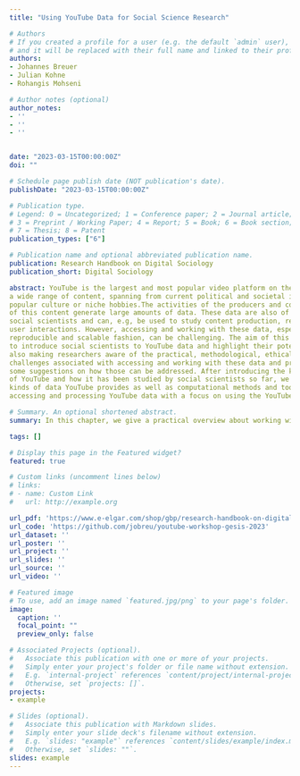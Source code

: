```yaml
---
title: "Using YouTube Data for Social Science Research"

# Authors
# If you created a profile for a user (e.g. the default `admin` user), write the username (folder name) here 
# and it will be replaced with their full name and linked to their profile.
authors:
- Johannes Breuer
- Julian Kohne
- Rohangis Mohseni

# Author notes (optional)
author_notes:
- ''
- ''
- ''


date: "2023-03-15T00:00:00Z"
doi: ""

# Schedule page publish date (NOT publication's date).
publishDate: "2023-03-15T00:00:00Z"

# Publication type.
# Legend: 0 = Uncategorized; 1 = Conference paper; 2 = Journal article;
# 3 = Preprint / Working Paper; 4 = Report; 5 = Book; 6 = Book section;
# 7 = Thesis; 8 = Patent
publication_types: ["6"]

# Publication name and optional abbreviated publication name.
publication: Research Handbook on Digital Sociology
publication_short: Digital Sociology

abstract: YouTube is the largest and most popular video platform on the internet, containing
a wide range of content, spanning from current political and societal issues to
popular culture or niche hobbies.The activities of the producers and consumers
of this content generate large amounts of data. These data are also of interest for
social scientists and can, e.g, be used to study content production, reception, and
user interactions. However, accessing and working with these data, especially in a
reproducible and scalable fashion, can be challenging. The aim of this chapter is
to introduce social scientists to YouTube data and highlight their potentials, while
also making researchers aware of the practical, methodological, ethical, and legal
challenges associated with accessing and working with these data and providing
some suggestions on how those can be addressed. After introducing the key features
of YouTube and how it has been studied by social scientists so far, we discuss the
kinds of data YouTube provides as well as computational methods and tools for
accessing and processing YouTube data with a focus on using the YouTube API. 

# Summary. An optional shortened abstract.
summary: In this chapter, we give a practical overview about working with data from YouTube, specifically, comment data from the YouTube API v3.

tags: []

# Display this page in the Featured widget?
featured: true

# Custom links (uncomment lines below)
# links:
# - name: Custom Link
#   url: http://example.org

url_pdf: 'https://www.e-elgar.com/shop/gbp/research-handbook-on-digital-sociology-9781789906752.html'
url_code: 'https://github.com/jobreu/youtube-workshop-gesis-2023'
url_dataset: ''
url_poster: ''
url_project: ''
url_slides: ''
url_source: ''
url_video: ''

# Featured image
# To use, add an image named `featured.jpg/png` to your page's folder. 
image:
  caption: ''
  focal_point: ""
  preview_only: false

# Associated Projects (optional).
#   Associate this publication with one or more of your projects.
#   Simply enter your project's folder or file name without extension.
#   E.g. `internal-project` references `content/project/internal-project/index.md`.
#   Otherwise, set `projects: []`.
projects:
- example

# Slides (optional).
#   Associate this publication with Markdown slides.
#   Simply enter your slide deck's filename without extension.
#   E.g. `slides: "example"` references `content/slides/example/index.md`.
#   Otherwise, set `slides: ""`.
slides: example
---
```

